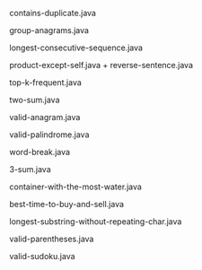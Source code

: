 contains-duplicate.java

group-anagrams.java

longest-consecutive-sequence.java

product-except-self.java
+
reverse-sentence.java

top-k-frequent.java

two-sum.java

valid-anagram.java

valid-palindrome.java

word-break.java

3-sum.java

container-with-the-most-water.java

best-time-to-buy-and-sell.java

longest-substring-without-repeating-char.java

valid-parentheses.java

valid-sudoku.java